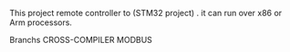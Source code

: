 This project remote controller to (STM32 project) . it can run over x86 or Arm processors.

Branchs
CROSS-COMPILER
MODBUS
